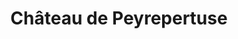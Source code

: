 ---
guid: "5906abed0051"
title: "Château de Peyrepertuse"
latlng: "42.870831, 2.555414"
videoId: "0lu2i9smfG4" 
---